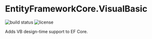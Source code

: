EntityFrameworkCore.VisualBasic
===============================

![build status](https://img.shields.io/github/workflow/status/efcore/EFCore.VisualBasic/.NET/master) ![license](https://img.shields.io/github/license/efcore/EFCore.VisualBasic)

Adds VB design-time support to EF Core.
